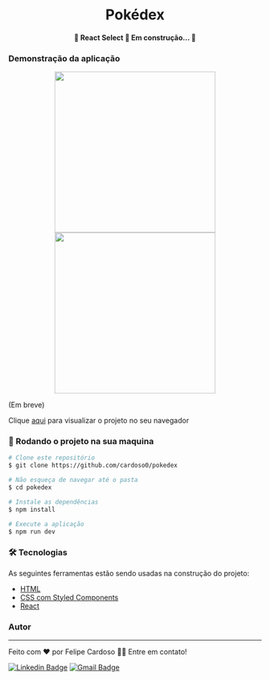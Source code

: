 <h1 align="center">Pokédex</h1>

<h4 align="center"> 
	🚧  React Select 🚀 Em construção...  🚧
</h4>

### Demonstração da aplicação

<p align="center">
  <img width="320" src="src/assets/to_readme/02.gif">
  <img width="320" src="src/assets/to_readme/01.gif">
</p>
(Em breve)

Clique <a href="https://cardoso0.github.io/pokedex/" target="_blank">aqui</a> para visualizar o projeto no seu navegador

### 🎲 Rodando o projeto na sua maquina

```bash
# Clone este repositório
$ git clone https://github.com/cardoso0/pokedex

# Não esqueça de navegar até o pasta
$ cd pokedex

# Instale as dependências
$ npm install

# Execute a aplicação
$ npm run dev

```

### 🛠 Tecnologias

As seguintes ferramentas estão sendo usadas na construção do projeto:

- [HTML](https://www.w3schools.com/html/)
- [CSS com Styled Components](https://styled-components.com/)
- [React](https://pt-br.reactjs.org/)

### Autor
---
Feito com ❤️ por Felipe Cardoso 👋🏽 Entre em contato!

[![Linkedin Badge](https://img.shields.io/badge/-Felipe-blue?style=flat-square&logo=Linkedin&logoColor=white&link=https://www.linkedin.com/in/felipe-pontes-cardoso-9b93401a0/)](https://www.linkedin.com/in/felipe-pontes-cardoso-9b93401a0/) 
[![Gmail Badge](https://img.shields.io/badge/-felipepontescardoso@yahoo.com.br-blue?style=flat-square&logo=Yahoo&logoColor=white&link=mailto:felipepontescardoso@yahoo.com.br)](mailto:felipepontescardoso@yahoo.com.br)
